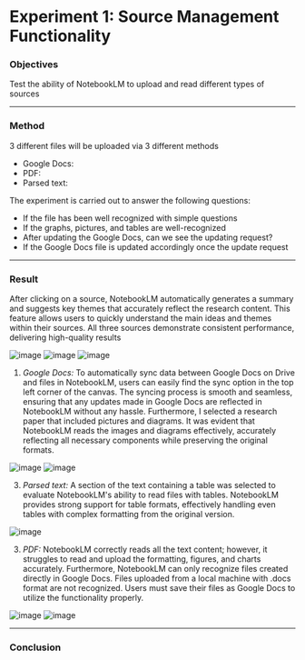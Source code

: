 # Experiment 1: Source Management Functionality
### **Objectives** 
Test the ability of NotebookLM to upload and read different types of sources

---

### **Method** 
3 different files will be uploaded via 3 different methods

- Google Docs:
- PDF: 
- Parsed text:

The experiment is carried out to answer the following questions: 
- If the file has been well recognized with simple questions
- If the graphs, pictures, and tables are well-recognized
- After updating the Google Docs, can we see the updating request?
- If the Google Docs file is updated accordingly once the update request

---

### **Result**

After clicking on a source, NotebookLM automatically generates a summary and suggests key themes that accurately reflect the research content. This feature allows users to quickly understand the main ideas and themes within their sources. All three sources demonstrate consistent performance, delivering high-quality results

![image](https://github.com/user-attachments/assets/6843d0e6-504e-4bde-89b7-b1007d494438) ![image](https://github.com/user-attachments/assets/3f5ba8cf-4f6b-43f8-8232-79812868fe39) ![image](https://github.com/user-attachments/assets/5f858cc5-c8ad-4b48-ac75-9d09987d4cc3)

1. *Google Docs:*  To automatically sync data between Google Docs on Drive and files in NotebookLM, users can easily find the sync option in the top left corner of the canvas. The syncing process is smooth and seamless, ensuring that any updates made in Google Docs are reflected in NotebookLM without any hassle. Furthermore, I selected a research paper that included pictures and diagrams. It was evident that NotebookLM reads the images and diagrams effectively, accurately reflecting all necessary components while preserving the original formats.

![image](https://github.com/user-attachments/assets/1d8ad859-3a6f-4fdc-88ec-c771d25c4255)
![image](https://github.com/user-attachments/assets/a49842ee-21ba-4593-840c-d807738e6784)



3. *Parsed text:*  A section of the text containing a table was selected to evaluate NotebookLM's ability to read files with tables. NotebookLM provides strong support for table formats, effectively handling even tables with complex formatting from the original version. 

![image](https://github.com/user-attachments/assets/ad3ec3ae-e0f2-40f6-88db-9fc31f378363)



3. *PDF:*  NotebookLM correctly reads all the text content; however, it struggles to read and upload the formatting, figures, and charts accurately. Furthermore, NotebookLM can only recognize files created directly in Google Docs. Files uploaded from a local machine with .docs format are not recognized. Users must save their files as Google Docs to utilize the functionality properly.

![image](https://github.com/user-attachments/assets/5c860281-cc33-4ad1-b141-5a2daa6bb325)
![image](https://github.com/user-attachments/assets/04f1ff87-6b71-4a6f-abba-7a69691a31d4)

---

### **Conclusion**

